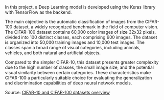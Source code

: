 In this project, a Deep Learning model is developed using the Keras library with TensorFlow as the backend. 

The main objective is the automatic classification of images from the CIFAR-100 dataset, a widely recognized benchmark in the field of computer vision.
The CIFAR-100 dataset contains 60,000 color images of size 32x32 pixels, divided into 100 distinct classes, each comprising 600 images. 
The dataset is organized into 50,000 training images and 10,000 test images. The classes span a broad range of visual categories, including animals, vehicles, 
and both natural and artificial objects.

Compared to the simpler CIFAR-10, this dataset presents greater complexity due to the high number of classes, the small image size, and the potential visual 
similarity between certain categories. These characteristics make CIFAR-100 a particularly suitable choice for evaluating the generalization and discrimination 
capabilities of deep neural network models.

Source: [CIFAR-10 and CIFAR-100 datasets overview](https://www.cs.toronto.edu/~kriz/cifar.html)
